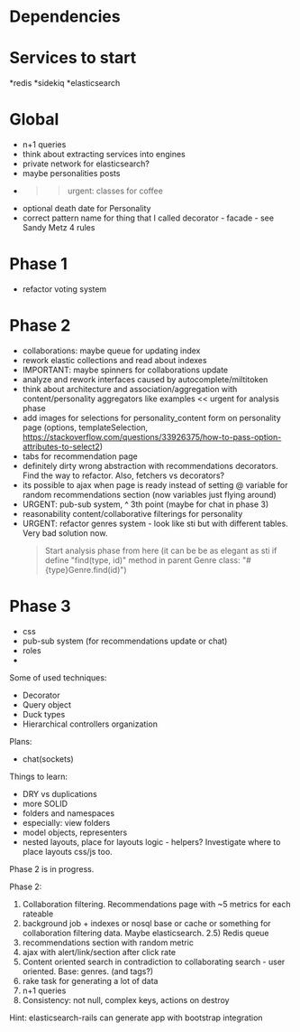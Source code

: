 # Dependencies

# Services to start
*redis
*sidekiq
*elasticsearch

# Global
* n+1 queries
* think about extracting services into engines
* private network for elasticsearch?
* maybe personalities posts
* >> urgent: classes for coffee
* optional death date for Personality
* correct pattern name for thing that I called decorator - facade - see Sandy Metz 4 rules

# Phase 1
* refactor voting system

# Phase 2
* collaborations: maybe queue for updating index
* rework elastic collections and read about indexes
* IMPORTANT: maybe spinners for collaborations update
* analyze and rework interfaces caused by autocomplete/miltitoken
* think about architecture and association/aggregation with content/personality aggregators like examples << urgent for analysis phase
* add images for selections for personality_content form on personality page
    (options, templateSelection, https://stackoverflow.com/questions/33926375/how-to-pass-option-attributes-to-select2)
* tabs for recommendation page
* definitely dirty wrong abstraction with recommendations decorators. Find the way to refactor. Also, fetchers vs decorators?
* its possible to ajax when page is ready instead of setting @ variable for random recommendations section (now variables just flying around)
* URGENT: pub-sub system, ^ 3th point (maybe for chat in phase 3)
* reasonability content/collaborative filterings for personality
* URGENT: refactor genres system - look like sti but with different tables. Very bad solution now.
  > Start analysis phase from here
  >(it can be be as elegant as sti if define "find(type, id)" method in parent Genre class: "#{type}Genre.find(id)")

# Phase 3
* css
* pub-sub system (for recommendations update or chat)
* roles
* <move info here later>

Some of used techniques:
* Decorator
* Query object
* Duck types
* Hierarchical controllers organization

Plans:
* chat(sockets)

Things to learn:
* DRY vs duplications
* more SOLID
* folders and namespaces
* especially: view folders
* model objects, representers
* nested layouts, place for layouts logic - helpers? Investigate where to place layouts css/js too.

Phase 2 is in progress.

Phase 2:
1) Collaboration filtering. Recommendations page with ~5 metrics for each rateable
2) background job + indexes or nosql base or cache or something for collaboration filtering data. Maybe elasticsearch.
2.5) Redis queue
3) recommendations section with random metric
4) ajax with alert/link/section after click rate
5) Content oriented search in contradiction to collaborating search - user oriented. Base: genres. (and tags?)
6) rake task for generating a lot of data
7) n+1 queries
8) Consistency: not null, complex keys, actions on destroy

Hint: elasticsearch-rails can generate app with bootstrap integration